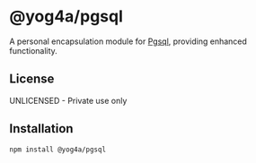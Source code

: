 # @yog4a/pgsql

A personal encapsulation module for [Pgsql](https://node-postgres.com), providing enhanced functionality.

## License

UNLICENSED - Private use only

## Installation

```bash
npm install @yog4a/pgsql
```
